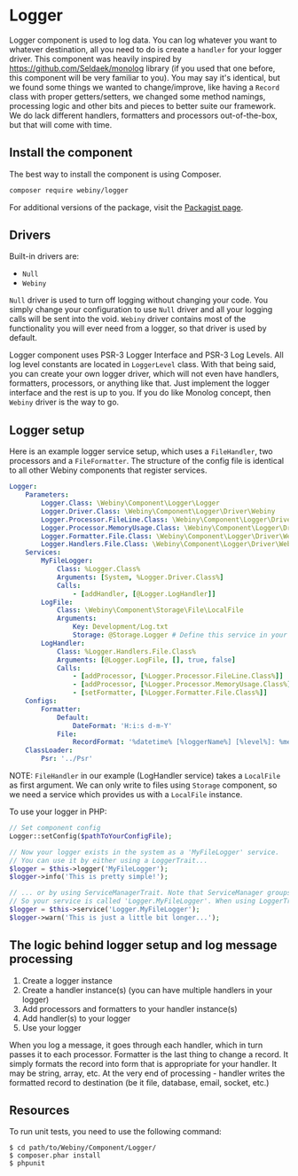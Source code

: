 Logger
======

Logger component is used to log data. You can log whatever you want to whatever destination, all you need to do is create a `handler` for your logger driver.
This component was heavily inspired by https://github.com/Seldaek/monolog library (if you used that one before, this component will be very familiar to you).
You may say it's identical, but we found some things we wanted to change/improve, like having a `Record` class with proper getters/setters,
we changed some method namings, processing logic and other bits and pieces to better suite our framework.
We do lack different handlers, formatters and processors out-of-the-box, but that will come with time.

Install the component
---------------------
The best way to install the component is using Composer.

```bash
composer require webiny/logger
```
For additional versions of the package, visit the [Packagist page](https://packagist.org/packages/webiny/logger).

## Drivers
Built-in drivers are:
- `Null`
- `Webiny`

`Null` driver is used to turn off logging without changing your code. You simply change your configuration to use `Null` driver and all your logging calls will be sent into the void.
`Webiny` driver contains most of the functionality you will ever need from a logger, so that driver is used by default.

Logger component uses PSR-3 Logger Interface and PSR-3 Log Levels. All log level constants are located in `LoggerLevel` class.
With that being said, you can create your own logger driver, which will not even have handlers, formatters, processors, or anything like that.
Just implement the logger interface and the rest is up to you. If you do like Monolog concept, then `Webiny` driver is the way to go.

## Logger setup
Here is an example logger service setup, which uses a `FileHandler`, two processors and a `FileFormatter`.
The structure of the config file is identical to all other Webiny components that register services.

```yaml
Logger:
    Parameters:
        Logger.Class: \Webiny\Component\Logger\Logger
        Logger.Driver.Class: \Webiny\Component\Logger\Driver\Webiny
        Logger.Processor.FileLine.Class: \Webiny\Component\Logger\Driver\Webiny\Processor\FileLineProcessor
        Logger.Processor.MemoryUsage.Class: \Webiny\Component\Logger\Driver\Webiny\Processor\MemoryUsageProcessor
        Logger.Formatter.File.Class: \Webiny\Component\Logger\Driver\Webiny\Formatter\FileFormatter
        Logger.Handlers.File.Class: \Webiny\Component\Logger\Driver\Webiny\Handler\FileHandler
    Services:
        MyFileLogger:
            Class: %Logger.Class%
            Arguments: [System, %Logger.Driver.Class%]
            Calls:
                - [addHandler, [@Logger.LogHandler]]
        LogFile:
            Class: \Webiny\Component\Storage\File\LocalFile
            Arguments:
                Key: Development/Log.txt
                Storage: @Storage.Logger # Define this service in your Storage configuration
        LogHandler:
            Class: %Logger.Handlers.File.Class%
            Arguments: [@Logger.LogFile, [], true, false]
            Calls:
                - [addProcessor, [%Logger.Processor.FileLine.Class%]]
                - [addProcessor, [%Logger.Processor.MemoryUsage.Class%]]
                - [setFormatter, [%Logger.Formatter.File.Class%]]
    Configs:
        Formatter:
            Default:
                DateFormat: 'H:i:s d-m-Y'
            File:
                RecordFormat: '%datetime% [%loggerName%] [%level%]: %message%\nContext: %context%\nExtra: %extra%\n\n'
    ClassLoader:
        Psr: '../Psr'
```

NOTE: `FileHandler` in our example (LogHandler service) takes a `LocalFile` as first argument. We can only write to files
using `Storage` component, so we need a service which provides us with a `LocalFile` instance.

To use your logger in PHP:

```php
// Set component config
Logger::setConfig($pathToYourConfigFile);

// Now your logger exists in the system as a 'MyFileLogger' service.
// You can use it by either using a LoggerTrait...
$logger = $this->logger('MyFileLogger');
$logger->info('This is pretty simple!');

// ... or by using ServiceManagerTrait. Note that ServiceManager groups services by component
// So your service is called 'Logger.MyFileLogger'. When using LoggerTrait, it appends the service group for you.
$logger = $this->service('Logger.MyFileLogger');
$logger->warn('This is just a little bit longer...');
```

## The logic behind logger setup and log message processing
1. Create a logger instance
2. Create a handler instance(s) (you can have multiple handlers in your logger)
3. Add processors and formatters to your handler instance(s)
4. Add handler(s) to your logger
5. Use your logger

When you log a message, it goes through each handler, which in turn passes it to each processor. Formatter is the last thing to change a record.
It simply formats the record into form that is appropriate for your handler. It may be string, array, etc.
At the very end of processing - handler writes the formatted record to destination (be it file, database, email, socket, etc.)

Resources
---------

To run unit tests, you need to use the following command:

    $ cd path/to/Webiny/Component/Logger/
    $ composer.phar install
    $ phpunit